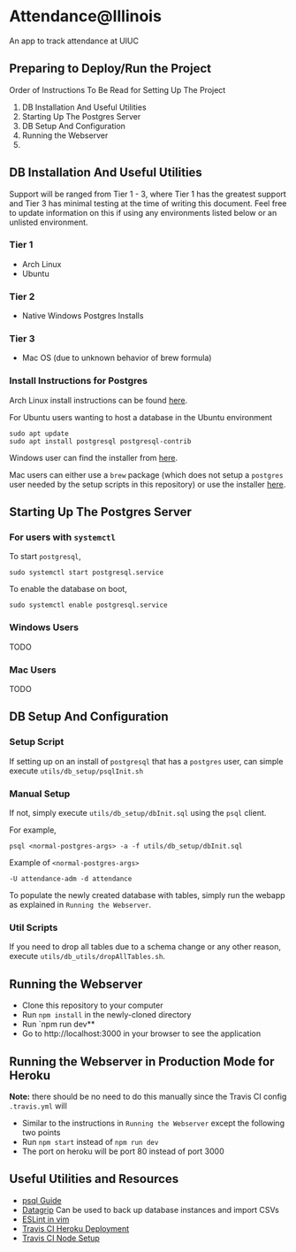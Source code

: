# Attendance@Illinois

An app to track attendance at UIUC

## Preparing to Deploy/Run the Project

Order of Instructions To Be Read for Setting Up The Project

1. DB Installation And Useful Utilities
1. Starting Up The Postgres Server
1. DB Setup And Configuration
1. Running the Webserver
1. 

## DB Installation And Useful Utilities

Support will be ranged from Tier 1 - 3, where Tier 1 has the greatest support and Tier 3 has minimal testing at the time of writing this document. Feel free to update information on this if using any environments listed below or an unlisted environment.

### Tier 1
* Arch Linux
* Ubuntu

### Tier 2
* Native Windows Postgres Installs

### Tier 3
* Mac OS (due to unknown behavior of brew formula)

### Install Instructions for Postgres

Arch Linux install instructions can be found [here](https://wiki.archlinux.org/index.php/PostgreSQL).

For Ubuntu users wanting to host a database in the Ubuntu environment

```
sudo apt update
sudo apt install postgresql postgresql-contrib
```

Windows user can find the installer from [here](https://www.postgresql.org/download/windows/).

Mac users can either use a `brew` package (which does not setup a `postgres` user needed by the setup scripts in this repository) or use the installer [here](https://www.postgresql.org/download/macosx/).

## Starting Up The Postgres Server

### For users with `systemctl`

To start `postgresql`,

```
sudo systemctl start postgresql.service
```

To enable the database on boot,

```
sudo systemctl enable postgresql.service
```

### Windows Users

TODO

### Mac Users

TODO

## DB Setup And Configuration

### Setup Script

If setting up on an install of `postgresql` that has a `postgres` user, can simple execute `utils/db_setup/psqlInit.sh`

### Manual Setup

If not, simply execute `utils/db_setup/dbInit.sql` using the `psql` client.

For example,

```
psql <normal-postgres-args> -a -f utils/db_setup/dbInit.sql
```

Example of `<normal-postgres-args>`

```
-U attendance-adm -d attendance
```

To populate the newly created database with tables, simply run the webapp as explained in `Running the Webserver`.

### Util Scripts

If you need to drop all tables due to a schema change or any other reason, execute `utils/db_utils/dropAllTables.sh`.

## Running the Webserver

* Clone this repository to your computer
* Run `npm install` in the newly-cloned directory
* Run `npm run dev**
* Go to http://localhost:3000 in your browser to see the application

## Running the Webserver in Production Mode for Heroku

**Note:** there should be no need to do this manually since the Travis CI config `.travis.yml` will 

* Similar to the instructions in `Running the Webserver` except the following two points
* Run `npm start` instead of `npm run dev`
* The port on heroku will be port 80 instead of port 3000

## Useful Utilities and Resources

* [psql Guide](http://postgresguide.com/utilities/psql.html)
* [Datagrip](https://www.jetbrains.com/datagrip/) Can be used to back up database instances and import CSVs
* [ESLint in vim](https://medium.com/usevim/in-editor-linting-with-syntastic-6814122bdbec)
* [Travis CI Heroku Deployment](https://docs.travis-ci.com/user/deployment/heroku/)
* [Travis CI Node Setup](https://docs.travis-ci.com/user/languages/javascript-with-nodejs/)
